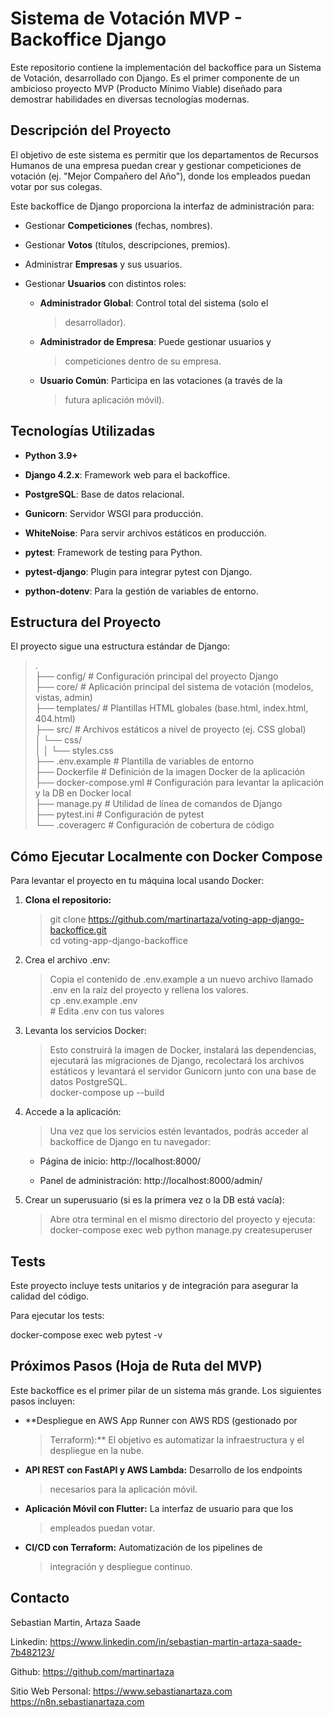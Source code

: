 # **Sistema de Votación MVP - Backoffice Django**

Este repositorio contiene la implementación del backoffice para un
Sistema de Votación, desarrollado con Django. Es el primer componente de
un ambicioso proyecto MVP (Producto Mínimo Viable) diseñado para
demostrar habilidades en diversas tecnologías modernas.

## **Descripción del Proyecto**

El objetivo de este sistema es permitir que los departamentos de
Recursos Humanos de una empresa puedan crear y gestionar competiciones
de votación (ej. \"Mejor Compañero del Año\"), donde los empleados
puedan votar por sus colegas.

Este backoffice de Django proporciona la interfaz de administración
para:

- Gestionar **Competiciones** (fechas, nombres).

- Gestionar **Votos** (títulos, descripciones, premios).

- Administrar **Empresas** y sus usuarios.

- Gestionar **Usuarios** con distintos roles:

  - **Administrador Global**: Control total del sistema (solo el
    > desarrollador).

  - **Administrador de Empresa**: Puede gestionar usuarios y
    > competiciones dentro de su empresa.

  - **Usuario Común**: Participa en las votaciones (a través de la
    > futura aplicación móvil).

## **Tecnologías Utilizadas**

- **Python 3.9+**

- **Django 4.2.x**: Framework web para el backoffice.

- **PostgreSQL**: Base de datos relacional.

- **Gunicorn**: Servidor WSGI para producción.

- **WhiteNoise**: Para servir archivos estáticos en producción.

- **pytest**: Framework de testing para Python.

- **pytest-django**: Plugin para integrar pytest con Django.

- **python-dotenv**: Para la gestión de variables de entorno.

## **Estructura del Proyecto**

El proyecto sigue una estructura estándar de Django:

> .  
├── config/ \# Configuración principal del proyecto Django  
├── core/ \# Aplicación principal del sistema de votación (modelos,
vistas, admin)  
├── templates/ \# Plantillas HTML globales (base.html, index.html,
404.html)  
├── src/ \# Archivos estáticos a nivel de proyecto (ej. CSS global)  
│ └── css/  
│ │   └── styles.css  
├── .env.example \# Plantilla de variables de entorno  
├── Dockerfile \# Definición de la imagen Docker de la aplicación  
├── docker-compose.yml \# Configuración para levantar la aplicación y la
DB en Docker local  
├── manage.py \# Utilidad de línea de comandos de Django  
├── pytest.ini \# Configuración de pytest  
└── .coveragerc \# Configuración de cobertura de código

## **Cómo Ejecutar Localmente con Docker Compose**

Para levantar el proyecto en tu máquina local usando Docker:

1.  **Clona el repositorio:**  
    > git clone
    > https://github.com/martinartaza/voting-app-django-backoffice.git  
    > cd voting-app-django-backoffice

2.  Crea el archivo .env:  
    > Copia el contenido de .env.example a un nuevo archivo llamado .env
    > en la raíz del proyecto y rellena los valores.  
    > cp .env.example .env  
    > \# Edita .env con tus valores

3.  Levanta los servicios Docker:  
    > Esto construirá la imagen de Docker, instalará las dependencias,
    > ejecutará las migraciones de Django, recolectará los archivos
    > estáticos y levantará el servidor Gunicorn junto con una base de
    > datos PostgreSQL.  
    > docker-compose up \--build

4.  Accede a la aplicación:  
    > Una vez que los servicios estén levantados, podrás acceder al
    > backoffice de Django en tu navegador:

    - Página de inicio: http://localhost:8000/

    - Panel de administración: http://localhost:8000/admin/

5.  Crear un superusuario (si es la primera vez o la DB está vacía):  
    > Abre otra terminal en el mismo directorio del proyecto y
    > ejecuta:  
    > docker-compose exec web python manage.py createsuperuser

## **Tests**

Este proyecto incluye tests unitarios y de integración para asegurar la
calidad del código.

Para ejecutar los tests:

docker-compose exec web pytest -v

## **Próximos Pasos (Hoja de Ruta del MVP)**

Este backoffice es el primer pilar de un sistema más grande. Los
siguientes pasos incluyen:

- **Despliegue en AWS App Runner con AWS RDS (gestionado por
  > Terraform):** El objetivo es automatizar la infraestructura y el
  > despliegue en la nube.

- **API REST con FastAPI y AWS Lambda:** Desarrollo de los endpoints
  > necesarios para la aplicación móvil.

- **Aplicación Móvil con Flutter:** La interfaz de usuario para que los
  > empleados puedan votar.

- **CI/CD con Terraform:** Automatización de los pipelines de
  > integración y despliegue continuo.

## **Contacto**

Sebastian Martin, Artaza Saade

Linkedin: https://www.linkedin.com/in/sebastian-martin-artaza-saade-7b482123/

Github: https://github.com/martinartaza

Sitio Web Personal: https://www.sebastianartaza.com https://n8n.sebastianartaza.com




